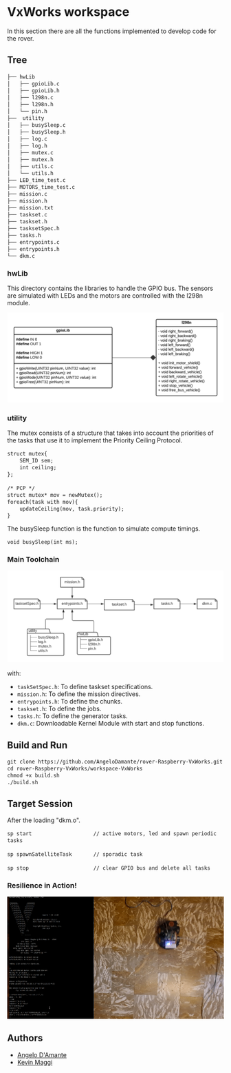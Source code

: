 # VxWorks workspace
In this section there are all the functions implemented to develop code for the rover.

## Tree
```
├── hwLib
│   ├── gpioLib.c
│   ├── gpioLib.h
│   ├── l298n.c
│   ├── l298n.h
│   └── pin.h
├──  utility
│   ├── busySleep.c
│   ├── busySleep.h
│   ├── log.c
│   ├── log.h
│   ├── mutex.c
│   ├── mutex.h
│   ├── utils.c
│   └── utils.h
├── LED_time_test.c
├── MOTORS_time_test.c
├── mission.c
├── mission.h
├── mission.txt
├── taskset.c
├── taskset.h
├── tasksetSpec.h
├── tasks.h
├── entrypoints.c
├── entrypoints.h
└── dkm.c
```

### hwLib 
This directory contains the libraries to handle the GPIO bus. The sensors are simulated with LEDs and the motors are controlled with the l298n module.
<p align="center">
    <img src="../docs/hwLib.png" />
</p>

### utility
The mutex consists of a structure that takes into account the priorities of the tasks that use it to implement the Priority Ceiling Protocol.
```
struct mutex{
    SEM_ID sem;
    int ceiling;
};

/* PCP */
struct mutex* mov = newMutex();
foreach(task with mov){
    updateCeiling(mov, task.priority);
}
```
The busySleep function is the function to simulate compute timings.
```
void busySleep(int ms);
```

### Main Toolchain
<p align="center">
    <img src="../docs/headers.png" />
</p>
with:

- ```taskSetSpec.h```: To define taskset specifications.
- ```mission.h```: To define the mission directives.
- ```entrypoints.h```: To define the chunks.
- ```taskset.h```: To define the jobs.
- ```tasks.h```: To define the generator tasks.
- ```dkm.c```: Downloadable Kernel Module with start and stop functions.


## Build and Run
```
git clone https://github.com/AngeloDamante/rover-Raspberry-VxWorks.git
cd rover-Raspberry-VxWorks/workspace-VxWorks
chmod +x build.sh
./build.sh
```

## Target Session
After the loading "dkm.o".
```
sp start                    // active motors, led and spawn periodic tasks

sp spawnSatelliteTask       // sporadic task

sp stop                     // clear GPIO bus and delete all tasks
```

### Resilience in Action!
<p align="center">
    <img src="../docs/action.gif" />
</p>

## Authors
- <a href="https://github.com/AngeloDamante"> Angelo D'Amante </a>
- <a href="https://github.com/KevinMaggi"> Kevin Maggi </a>